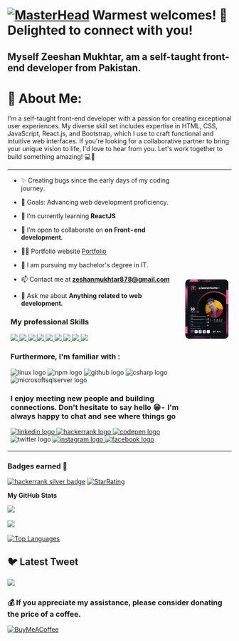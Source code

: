 [![MasterHead](https://d1ivubrj2a21dq.cloudfront.net/wp-content/uploads/2023/01/02152015/front-end-development.gif)](https://www.linkedin.com/in/zeeshanmukhtar1/)
Warmest welcomes! 👋 Delighted to connect with you!
=====================================

## Myself Zeeshan Mukhtar, am a self-taught front-end developer from Pakistan.

# 💫 About Me:

<p align="left">I'm a self-taught front-end developer with a passion for creating exceptional user experiences. My diverse skill set includes expertise in HTML, CSS, JavaScript, React.js, and Bootstrap, which I use to craft functional and intuitive web interfaces. If you're looking for a collaborative partner to bring your unique vision to life, I'd love to hear from you. Let's work together to build something amazing! 💻🚀</p>

<table style="border: none;">
<tr>
<td>

- ✨ Creating bugs since the early days of my coding journey.

- 🎯 Goals: Advancing web development proficiency.

- 🌱 I’m currently learning **ReactJS**

- 👯 I’m open to collaborate on **on Front-end development.**

- 👨‍💻 Portfolio website [Portfolio](https://zeeshan-resume.netlify.app/)

- 📝 I am pursuing my bachelor's degree in IT.

- 📫 Contact me at **zeshanmukhtar878@gmail.com**

- 💬 Ask me about **Anything related to web development.**

### My professional Skills

<p align="left">

  <!-- html -->
<a href="https://www.linkedin.com/in/zeeshanmukhtar1/">
<img  src="https://readme-components.vercel.app/api?component=logo&fill=black&logo=html5&svgfill=cd6799">
</a>
<!-- css -->
<a href="https://www.linkedin.com/in/zeeshanmukhtar1/">
<img  src="https://readme-components.vercel.app/api?component=logo&fill=black&logo=css3&svgfill=cd6799">
</a>
<!-- bootstrap -->
 <a href="https://www.linkedin.com/in/zeeshanmukhtar1/">
 <img  src="https://readme-components.vercel.app/api?component=logo&fill=black&logo=bootstrap&svgfill=659b60">
</a>
<!-- JS -->
<a href="https://www.linkedin.com/in/zeeshanmukhtar1/">
<img  src="https://readme-components.vercel.app/api?component=logo&fill=black&logo=javascript&svgfill=f6df1c">
</a>

<!-- tailwinds css -->
<a href="https://www.linkedin.com/in/zeeshanmukhtar1/">
<img  src="https://readme-components.vercel.app/api?component=logo&fill=black&logo=tailwindcss&svgfill=df5c43">  
</a>
<!-- saas -->
 <a href="https://www.linkedin.com/in/zeeshanmukhtar1/">
<img  src="https://readme-components.vercel.app/api?component=logo&fill=black&logo=sass&svgfill=cd6799">
</a>
<!-- react -->
<a href="https://www.linkedin.com/in/zeeshanmukhtar1/">
 <img  src="https://readme-components.vercel.app/api?component=logo&fill=black&logo=react&animation=spin&svgfill=15d8fe">  
</a>
 <!-- git -->
<a href="https://www.linkedin.com/in/zeeshanmukhtar1/">
<img  src="https://readme-components.vercel.app/api?component=logo&fill=black&logo=git">
</a>
<!-- github -->
<a href="https://www.linkedin.com/in/zeeshanmukhtar1/">
<img  src="https://readme-components.vercel.app/api?component=logo&fill=black&logo=github">
</a>
</a>
  
</p>

### Furthermore, I'm familiar with :

<p align="left">
 <img src="https://cdn.jsdelivr.net/gh/devicons/devicon/icons/linux/linux-original.svg" height="40" width="52" alt="linux logo"  />
  <img src="https://cdn.jsdelivr.net/gh/devicons/devicon/icons/npm/npm-original-wordmark.svg" height="40" width="52" alt="npm logo"  />
  <img src="https://cdn.jsdelivr.net/gh/devicons/devicon/icons/github/github-original.svg" height="40" width="52" alt="github logo"  />
  <img src="https://cdn.jsdelivr.net/gh/devicons/devicon/icons/csharp/csharp-original.svg" height="40" width="52" alt="csharp logo"  />
  <img src="https://cdn.jsdelivr.net/gh/devicons/devicon/icons/microsoftsqlserver/microsoftsqlserver-plain-wordmark.svg" height="40" width="52" alt="microsoftsqlserver logo"  />
</p>

### I enjoy meeting new people and building connections. Don't hesitate to say hello 😁- I'm always happy to chat and see where things go

<p align="left"> 
<a href="https://twitter.com/ZeshanMukhtar01" target="_blank">
   <a href="https://www.linkedin.com/in/zeeshanmukhtar1/" target="_blank">
    <img src="https://raw.githubusercontent.com/maurodesouza/profile-readme-generator/master/src/assets/icons/social/linkedin/default.svg" width="52" height="40" alt="linkedin logo"  />
  </a>
  <a href="https://www.hackerrank.com/ZeeshanMukhtar1" target="_blank">
    <img src="https://raw.githubusercontent.com/maurodesouza/profile-readme-generator/master/src/assets/icons/social/hackerrank/default.svg" width="52" height="40" alt="hackerrank logo"  />
  </a>
<a href="https://codepen.io/zeeshanmukhtar1" target="_blank">
    <img src="https://raw.githubusercontent.com/maurodesouza/profile-readme-generator/master/src/assets/icons/social/codepen/default.svg" width="52" height="40" alt="codepen logo"  />
  </a>
    <img src="https://raw.githubusercontent.com/maurodesouza/profile-readme-generator/master/src/assets/icons/social/twitter/default.svg" width="52" height="40" alt="twitter logo"  />
  </a> 
 <a href="https://www.instagram.com/zeshanmukhtar01/" target="_blank">
    <img src="https://raw.githubusercontent.com/maurodesouza/profile-readme-generator/master/src/assets/icons/social/instagram/default.svg" width="52" height="40" alt="instagram logo"  />
  </a> 
  <a href="https://www.facebook.com/profile.php?id=100070572332885" target="_blank">
    <img src="https://raw.githubusercontent.com/maurodesouza/profile-readme-generator/master/src/assets/icons/social/facebook/default.svg" width="52" height="40" alt="facebook logo"  />
  </a>
</p>
</td>
<td>
<a href="https://app.daily.dev/Zeeshanmukhtar1"><img src="https://github.com/ZeeshanMukhtar1/ZeeshanMukhtar1/blob/main/devcard.svg" width="600" alt="Zeeshan Mukhtar's  Dev Card"/></a>
</td>
</tr>
</table>

  ### Badges earned :2nd_place_medal:

<a href='https://www.hackerrank.com/ZeeshanMukhtar1' target="_blank"><img alt='hackerrank silver badge' src='https://img.shields.io/badge/10_Days of JS -100000?style=for-the-badge&logo=hackerrank silver badge&logoColor=white&labelColor=black&color=black'/></a> [![StarRating ](https://readme-components.vercel.app/api?component=star-rating&skill=Javascript&text=4)](https://www.hackerrank.com/ZeeshanMukhtar1)



<b>My GitHub Stats</b>

<a href="http://www.github.com/ZeeshanMukhtar1">![](https://github-readme-stats.vercel.app/api?username=ZeeshanMukhtar1&theme=tokyonight&hide_border=false&include_all_commits=true&count_private=true)<br/></a>

<a href="http://www.github.com/ZeeshanMukhtar1">![](https://github-readme-streak-stats.herokuapp.com/?user=ZeeshanMukhtar1&theme=tokyonight&hide_border=false)<br/></a>

<a href="https://github.com/ishratUmar18" align="left"><img src="https://github-readme-stats.vercel.app/api/top-langs/?username=ZeeshanMukhtar1&langs_count=10&title_color=14b8a6&text_color=ffffff&icon_color=0891b2&bg_color=1c1917&hide_border=true&locale=en&custom_title=Top%20%Languages&theme=tokyonight" alt="Top Languages" /></a>

## 🐦 Latest Tweet

[![](https://gtce.itsvg.in/api?username=ZeshanMukhtar01)](https://github.com/VishwaGauravIn/github-twitter-card-embed)

### 💰 If you appreciate my assistance, please consider donating the price of a coffee.

[![BuyMeACoffee](https://img.shields.io/badge/Buy%20Me%20a%20Coffee-ffdd00?style=for-the-badge&logo=buy-me-a-coffee&logoColor=black)](https://buymeacoffee.com/zeeshanmukhtar1)
